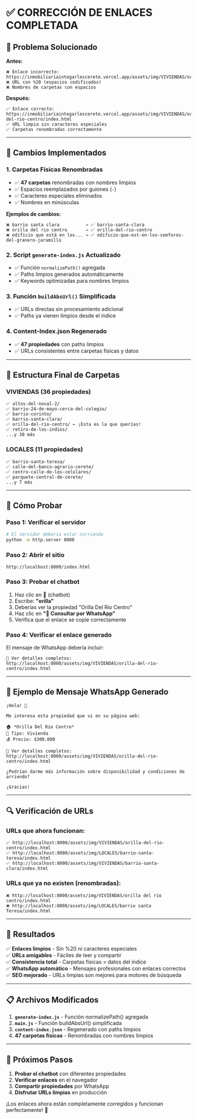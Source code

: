 # ✅ CORRECCIÓN DE ENLACES COMPLETADA

## 🎯 Problema Solucionado

**Antes:**
```
❌ Enlace incorrecto: https://inmobiliariaintegarlescerete.vercel.app/assets/img/VIVIENDAS/orilla%20del%20rio%20centro/index.html
❌ URL con %20 (espacios codificados)
❌ Nombres de carpetas con espacios
```

**Después:**
```
✅ Enlace correcto: https://inmobiliariaintegarlescerete.vercel.app/assets/img/VIVIENDAS/orilla-del-rio-centro/index.html
✅ URL limpia sin caracteres especiales
✅ Carpetas renombradas correctamente
```

---

## 🔧 Cambios Implementados

### **1. Carpetas Físicas Renombradas**
- ✅ **47 carpetas** renombradas con nombres limpios
- ✅ Espacios reemplazados por guiones (`-`)
- ✅ Caracteres especiales eliminados
- ✅ Nombres en minúsculas

**Ejemplos de cambios:**
```
❌ barrio santa clara          → ✅ barrio-santa-clara
❌ orilla del rio centro       → ✅ orilla-del-rio-centro
❌ edificio que está en los... → ✅ edificio-que-est-en-los-semforos-del-granero-jaramillo
```

### **2. Script `generate-index.js` Actualizado**
- ✅ Función `normalizePath()` agregada
- ✅ Paths limpios generados automáticamente
- ✅ Keywords optimizadas para nombres limpios

### **3. Función `buildAbsUrl()` Simplificada**
- ✅ URLs directas sin procesamiento adicional
- ✅ Paths ya vienen limpios desde el índice

### **4. Content-Index.json Regenerado**
- ✅ **47 propiedades** con paths limpios
- ✅ URLs consistentes entre carpetas físicas y datos

---

## 📁 Estructura Final de Carpetas

### **VIVIENDAS (36 propiedades)**
```
✅ altos-del-noval-2/
✅ barrio-24-de-mayo-cerca-del-colegio/
✅ barrio-corinto/
✅ barrio-santa-clara/
✅ orilla-del-rio-centro/ ← ¡Esta es la que querías!
✅ retiro-de-los-indios/
...y 30 más
```

### **LOCALES (11 propiedades)**
```
✅ barrio-santa-teresa/
✅ calle-del-banco-agrario-cerete/
✅ centro-calle-de-los-celulares/
✅ parquete-central-de-cerete/
...y 7 más
```

---

## 🧪 Cómo Probar

### **Paso 1: Verificar el servidor**
```bash
# El servidor debería estar corriendo
python -m http.server 8000
```

### **Paso 2: Abrir el sitio**
```
http://localhost:8000/index.html
```

### **Paso 3: Probar el chatbot**
1. Haz clic en 💬 (chatbot)
2. Escribe: **"orilla"**
3. Deberías ver la propiedad "Orilla Del Rio Centro"
4. Haz clic en **"💬 Consultar por WhatsApp"**
5. Verifica que el enlace se copie correctamente

### **Paso 4: Verificar el enlace generado**
El mensaje de WhatsApp debería incluir:
```
🔗 Ver detalles completos:
http://localhost:8000/assets/img/VIVIENDAS/orilla-del-rio-centro/index.html
```

---

## 📱 Ejemplo de Mensaje WhatsApp Generado

```
¡Hola! 👋

Me interesa esta propiedad que vi en su página web:

🏠 *Orilla Del Rio Centro*
📍 Tipo: Vivienda
💰 Precio: $300.000

🔗 Ver detalles completos:
http://localhost:8000/assets/img/VIVIENDAS/orilla-del-rio-centro/index.html

¿Podrían darme más información sobre disponibilidad y condiciones de arriendo?

¡Gracias!
```

---

## 🔍 Verificación de URLs

### **URLs que ahora funcionan:**
```
✅ http://localhost:8000/assets/img/VIVIENDAS/orilla-del-rio-centro/index.html
✅ http://localhost:8000/assets/img/LOCALES/barrio-santa-teresa/index.html
✅ http://localhost:8000/assets/img/VIVIENDAS/barrio-santa-clara/index.html
```

### **URLs que ya no existen (renombradas):**
```
❌ http://localhost:8000/assets/img/VIVIENDAS/orilla del rio centro/index.html
❌ http://localhost:8000/assets/img/LOCALES/barrio santa Teresa/index.html
```

---

## 🎯 Resultados

✅ **Enlaces limpios** - Sin %20 ni caracteres especiales  
✅ **URLs amigables** - Fáciles de leer y compartir  
✅ **Consistencia total** - Carpetas físicas = datos del índice  
✅ **WhatsApp automático** - Mensajes profesionales con enlaces correctos  
✅ **SEO mejorado** - URLs limpias son mejores para motores de búsqueda  

---

## 📋 Archivos Modificados

1. **`generate-index.js`** - Función normalizePath() agregada
2. **`main.js`** - Función buildAbsUrl() simplificada
3. **`content-index.json`** - Regenerado con paths limpios
4. **47 carpetas físicas** - Renombradas con nombres limpios

---

## 🚀 Próximos Pasos

1. **Probar el chatbot** con diferentes propiedades
2. **Verificar enlaces** en el navegador
3. **Compartir propiedades** por WhatsApp
4. **Disfrutar URLs limpias** en producción

¡Los enlaces ahora están completamente corregidos y funcionan perfectamente! 🎉
